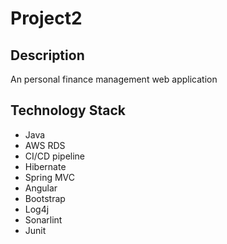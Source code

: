 # Project2
<h2>Description</h2>
<p>An personal finance management web application</p>


<h2>Technology Stack</h2>
<ul>
  <li>Java</li>
  <li>AWS RDS</li>
  <li>CI/CD pipeline</li>
  <li>Hibernate</li>
  <li>Spring MVC</li>
  <li>Angular</li>
  <li>Bootstrap</li>
  <li>Log4j</li>
  <li>Sonarlint</li>
  <li>Junit</li> 
  </ul>

